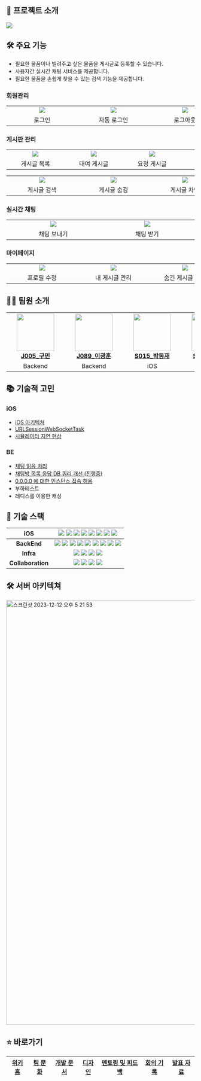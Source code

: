 ## 🌈 프로젝트 소개
<img src="https://github.com/boostcampwm2023/iOS05-Village/assets/128480641/b6c75e42-00b4-46f3-aa63-ccaa154fd5f9"><br>

## 🛠️ 주요 기능
- 필요한 물품이나 빌려주고 싶은 물품을 게시글로 등록할 수 있습니다.
- 사용자간 실시간 채팅 서비스를 제공합니다.
- 필요한 물품을 손쉽게 찾을 수 있는 검색 기능을 제공합니다.

### 회원관리
<table>
    <tr align="center">
        <td style="min-width: 175px;"><img src=https://github.com/boostcampwm2023/iOS05-Village/assets/59719500/ddb4dbad-c37f-4aa3-9c31-afb32bcc0383 /></td>
        <td style="min-width: 175px;"><img src=https://github.com/boostcampwm2023/iOS05-Village/assets/59719500/d8b5d0d5-58cc-4f11-9442-aa9fab429fa8 /></td>
        <td style="min-width: 175px;"><img src=https://github.com/boostcampwm2023/iOS05-Village/assets/59719500/bb1e9eb4-9cde-45f2-9a0d-9af1932825c1 /></td>
        <td style="min-width: 175px;"><img src=https://github.com/boostcampwm2023/iOS05-Village/assets/59719500/092d259a-7eb0-40d0-8cf9-b1a7586e8904 /></td>
    </tr>
    <tr align="center">
        <td style="min-width: 175px;">로그인</td>
        <td style="min-width: 175px;">자동 로그인</td>
        <td style="min-width: 175px;">로그아웃</td>
        <td style="min-width: 175px;">회원탈퇴</td>
    </tr>
</table>

### 게시판 관리
<table>
    <tr align="center">
        <td style="min-width: 140px;"><img src=https://github.com/boostcampwm2023/iOS05-Village/assets/59719500/5d7ed270-ced2-4a2c-8517-080aa58df380 /></td>
        <td style="min-width: 140px;"><img src=https://github.com/boostcampwm2023/iOS05-Village/assets/59719500/d6f339e1-46bd-4cb8-a4d6-bfd3b4a47222 /></td>
        <td style="min-width: 140px;"><img src=https://github.com/boostcampwm2023/iOS05-Village/assets/59719500/07dbcbfa-874c-4088-9f4c-d090ec706993 /></td>
        <td style="min-width: 140px;"><img src=https://github.com/boostcampwm2023/iOS05-Village/assets/59719500/355ff02f-c0c6-473a-86d9-ed654d8bdd84 /></td>
        <td style="min-width: 140px;"><img src=https://github.com/boostcampwm2023/iOS05-Village/assets/59719500/7293ac30-d0b1-4c7c-aee8-acaefd7800fb /></td>
    </tr>
    <tr align="center">
        <td style="min-width: 140px;">게시글 목록</td>
        <td style="min-width: 140px;">대여 게시글</td>
        <td style="min-width: 140px;">요청 게시글</td>
        <td style="min-width: 140px;">게시글 편집</td>
        <td style="min-width: 140px;">게시글 삭제</td>
    </tr>
</table>
<table>
    <tr align="center">
        <td style="min-width: 175px;"><img src=https://github.com/boostcampwm2023/iOS05-Village/assets/59719500/97ff2b9a-7d60-42a8-a16e-c050d0dd15e1 /></td>
        <td style="min-width: 175px;"><img src=https://github.com/boostcampwm2023/iOS05-Village/assets/59719500/a4544168-b070-499d-804c-7f485b1f8fa3 /></td>
        <td style="min-width: 175px;"><img src=https://github.com/boostcampwm2023/iOS05-Village/assets/59719500/46788f1c-97ed-42e4-b36d-294c1fab2224 /></td>
        <td style="min-width: 175px;"><img src=https://github.com/boostcampwm2023/iOS05-Village/assets/59719500/d7b338af-7185-4742-8d53-71855b6caab9 /></td>
    </tr>
    <tr align="center">
        <td style="min-width: 175px;">게시글 검색</td>
        <td style="min-width: 175px;">게시글 숨김</td>
        <td style="min-width: 175px;">게시글 차단</td>
        <td style="min-width: 175px;">게시글 신고</td>
    </tr>
</table>

### 실시간 채팅
<table>
    <tr align="center">
        <td style="min-width: 175px;"><img src=https://github.com/boostcampwm2023/iOS05-Village/assets/59719500/69da5f11-c2f0-4011-9759-de4a8b59eeba /></td>
        <td style="min-width: 175px;"><img src=https://github.com/boostcampwm2023/iOS05-Village/assets/59719500/cf66dbfc-c9fa-4b52-9409-d65c3f3bffdb /></td>
        <td style="min-width: 175px;"><img src=https://github.com/boostcampwm2023/iOS05-Village/assets/59719500/6da7b8ab-5ae4-4a27-9821-84b0fbf90b01 /></td>
    </tr>
    <tr align="center">
        <td style="min-width: 235px;">채팅 보내기</td>
        <td style="min-width: 235px;">채팅 받기</td>
        <td style="min-width: 235px;">푸시 알림</td>
    </tr>
</table>

### 마이페이지
<table>
    <tr align="center">
        <td style="min-width: 175px;"><img src=https://github.com/boostcampwm2023/iOS05-Village/assets/59719500/6d7ff068-71cd-4a2f-a8fa-a2cc39017884 /></td>
        <td style="min-width: 175px;"><img src=https://github.com/boostcampwm2023/iOS05-Village/assets/59719500/c401c21b-655b-4e8a-95ad-253863778bb6 /></td>
        <td style="min-width: 175px;"><img src=https://github.com/boostcampwm2023/iOS05-Village/assets/59719500/9740f03c-a006-404b-8586-2baced7ed2a1 /></td>
        <td style="min-width: 175px;"><img src=https://github.com/boostcampwm2023/iOS05-Village/assets/59719500/424ea33a-9ac1-4ee2-8e4d-19d4cbde059e /></td>
    </tr>
    <tr align="center">
        <td style="min-width: 175px;">프로필 수정</td>
        <td style="min-width: 175px;">내 게시글 관리</td>
        <td style="min-width: 175px;">숨긴 게시글 관리</td>
        <td style="min-width: 175px;">차단 사용자 관리</td>
    </tr>
</table>

## 🧑‍💻 팀원 소개
<table>
    <tr align="center">
        <td style="min-width: 140px;">
            <a href="https://github.com/koomin1227">
              <img src="https://github.com/koomin1227.png" width="100">
              <br />
              <b>J005_구민</b>
            </a>
        </td>
        <td style="min-width: 140px;">
            <a href="https://github.com/namewhat99">
              <img src="https://github.com/namewhat99.png" width="100">
              <br />
              <b>J089_이광훈</b>
            </a>
        </td>
        <td style="min-width: 140px;">
            <a href="https://github.com/jea0716">
              <img src="https://github.com/jea0716.png" width="100">
              <br />
              <b>S015_박동재</b>
            </a>
        </td>
        <td style="min-width: 140px;">
            <a href="https://github.com/jsangyun">
              <img src="https://github.com/jsangyun.png" width="100">
              <br />
              <b>S036_정상윤</b>
            </a>
        </td>
        <td style="min-width: 140px;">
            <a href="https://github.com/SungMinCho-Kor">
              <img src="https://github.com/SungMinCho-Kor.png" width="100">
              <br />
              <b>S038_조성민</b>
            </a>
        </td>
    </tr>
    <tr align="center">
        <td>
            Backend
        </td>
        <td>
            Backend
        </td>
        <td>
            iOS
        </td>
                <td>
            iOS
        </td>
                <td>
            iOS
        </td>
    </tr>
</table>




    
## 📚 기술적 고민


### iOS
- [iOS 아키텍쳐](https://github.com/boostcampwm2023/iOS05-Village/wiki/iOS-%EC%95%84%ED%82%A4%ED%85%8D%EC%B3%90)
- [URLSessionWebSocketTask](https://github.com/boostcampwm2023/iOS05-Village/wiki/URLSessionWebSocketTask)
- [시뮬레이터 지연 현상](https://github.com/boostcampwm2023/iOS05-Village/wiki/Simulator-%EC%A7%80%EC%97%B0-%ED%98%84%EC%83%81-(%ED%8A%B8%EB%9F%AC%EB%B8%94-%EC%8A%88%ED%8C%85))

### BE
- [채팅 읽음 처리](https://github.com/boostcampwm2023/iOS05-Village/wiki/%EC%B1%84%ED%8C%85-%EC%9D%BD%EC%9D%8C%EC%B2%98%EB%A6%AC)
- [채팅방 목록 응답 DB 쿼리 개선 (진행중)](https://github.com/boostcampwm2023/iOS05-Village/wiki/%EC%B1%84%ED%8C%85%EB%B0%A9-%EB%B6%88%EB%9F%AC%EC%98%A4%EA%B8%B0-API-DB-%EC%BF%BC%EB%A6%AC-%EC%88%98%EC%A0%95%EC%9D%84-%ED%86%B5%ED%95%9C-%EC%9D%91%EB%8B%B5-%EC%8B%9C%EA%B0%84-%EA%B0%9C%EC%84%A0)
- [0.0.0.0 에 대한 인스턴스 접속 허용](https://github.com/boostcampwm2023/iOS05-Village/wiki/0.0.0.0-%EC%97%90-%EB%8C%80%ED%95%9C-%EC%9D%B8%EC%8A%A4%ED%84%B4%EC%8A%A4-%EC%A0%91%EC%86%8D-%ED%97%88%EC%9A%A9)
- 부하테스트
- 레디스를 이용한 캐싱

## 📡 기술 스택

|   **iOS**    |<img src="https://img.shields.io/badge/Swift-5.9-5C5C5C?logo=Swift&color=5C5C5C&labelColor=ffffff"/> <img src="https://img.shields.io/badge/Xcode-14.0-FF4154?logo=xcode&logoColor=white"/> <img src="https://img.shields.io/badge/iOS-15.0-CCFBF2?logo=ios&logoColor=white"/> <img src="https://img.shields.io/badge/MVVM-171717?logo=ghostery&logoColor=white"/> <img src="https://img.shields.io/badge/Combine-646CFF?logo=chainlink&logoColor=white"/> <img src="https://img.shields.io/badge/URLSessionWebSocketTask-EC5990?logo=stackblitz&logoColor=white"/> <img src="https://img.shields.io/badge/FCM-0091E9?logo=firebase&logoColor=white"/> <img src="https://img.shields.io/badge/APNs-CA128S?logo=apple&logoColor=white"/>                                                |
| :-: | :-: |
|    **BackEnd**    | <img src="https://img.shields.io/badge/NestJS-10.0.0-E0234E?logo=nestjs&color=5C5C5C&labelColor=E0234E"/>  <img src="https://img.shields.io/badge/MySQL-5.7.2-4479A1?logo=mysql&logoColor=white&color=5C5C5C&labelColor=4479A1"/> <img src="https://img.shields.io/badge/Redis-3.2.8-DC382D?logo=redis&color=5C5C5C&labelColor=DC382D&logoColor=white"/> <img src="https://img.shields.io/badge/Typeorm-0.3.17-C21325?logo=Typeorm&color=5C5C5C&labelColor=C21325"/>  <img src="https://img.shields.io/badge/ws-8.14.2-010101?logo=&color=5C5C5C&labelColor=010101"/> <img src="https://img.shields.io/badge/FCM-0091E9?logo=firebase&logoColor=white"/> <img src="https://img.shields.io/badge/TypeScript-5.1.3-3178C6?logo=typescript&logoColor=white&color=5C5C5C&labelColor=3178C6"/> <img src="https://img.shields.io/badge/Node.js-20.9.0-339933?logo=Node.js&color=5C5C5C&labelColor=339933&logoColor=white"/> <img src="https://img.shields.io/badge/npm-10.1.0-CB3837?logo=npm&color=5C5C5C&labelColor=CB3837"/>  |
|     **Infra**     | <img src="https://img.shields.io/badge/Github_Action-2088FF?logo=githubactions&logoColor=white"/> <img src="https://img.shields.io/badge/Naver_Cloud_Platform-03C75A?logo=naver&logoColor=white"/> <img src="https://img.shields.io/badge/Docker-24.0.7-2496ED?logo=docker&color=5C5C5C&labelColor=2496ED&logoColor=white"/> <img src="https://img.shields.io/badge/nginx-1.25.3-009639?logo=nginx&color=5C5C5C&labelColor=009639"/>    |
| **Collaboration** | <img src="https://img.shields.io/badge/Slack-4A154B?logo=slack&logoColor=white"/> <img src="https://img.shields.io/badge/Notion-000000?logo=Notion"> <img src="https://img.shields.io/badge/Figma-F24E1E?logo=Figma&logoColor=ffffff"> <img src="https://img.shields.io/badge/Discord-5865F2?logo=Discord&logoColor=ffffff">|  
    

## 🛠️ 서버 아키텍쳐
<img width="1136" alt="스크린샷 2023-12-12 오후 5 21 53" src="https://github.com/boostcampwm2023/iOS05-Village/assets/62103197/87285772-5dfe-45a9-8ce9-010792f41788">

## ⭐️ 바로가기

|[위키 홈](https://github.com/boostcampwm2023/iOS05-Village/wiki)|[팀 문화](https://github.com/boostcampwm2023/iOS05-Village/wiki/%ED%8C%80-%EB%AC%B8%ED%99%94)|[개발 문서](https://github.com/boostcampwm2023/iOS05-Village/wiki/%EA%B0%9C%EB%B0%9C-%EB%AC%B8%EC%84%9C)|[디자인](https://github.com/boostcampwm2023/iOS05-Village/wiki/%EB%94%94%EC%9E%90%EC%9D%B8)|[멘토링 및 피드백](https://github.com/boostcampwm2023/iOS05-Village/wiki/%EB%A9%98%ED%86%A0%EB%A7%81-%EB%B0%8F-%ED%94%BC%EB%93%9C%EB%B0%B1#-%EA%B0%9C%EB%B0%9C-%EB%AC%B8%EC%84%9C-)|[회의 기록](https://github.com/boostcampwm2023/iOS05-Village/wiki/%08%ED%9A%8C%EC%9D%98-%EA%B8%B0%EB%A1%9D)|[발표 자료](https://github.com/boostcampwm2023/iOS05-Village/wiki/%EB%B0%9C%ED%91%9C-%EC%A4%80%EB%B9%84)|
|--|--|--|--|--|--|--|
